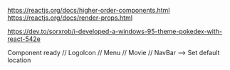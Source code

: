 https://reactjs.org/docs/higher-order-components.html
https://reactjs.org/docs/render-props.html

https://dev.to/sorxrob/i-developed-a-windows-95-theme-pokedex-with-react-542e

Component ready
// LogoIcon
// Menu
// Movie
// NavBar --> Set default location
